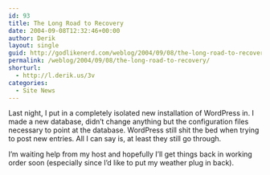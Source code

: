 ```yaml
---
id: 93
title: The Long Road to Recovery
date: 2004-09-08T12:32:46+00:00
author: Derik
layout: single
guid: http://godlikenerd.com/weblog/2004/09/08/the-long-road-to-recovery/
permalink: /weblog/2004/09/08/the-long-road-to-recovery/
shorturl:
  - http://l.derik.us/3v
categories:
  - Site News
---
```

Last night, I put in a completely isolated new installation of WordPress in. I made a new database, didn&#8217;t change anything but the configuration files necessary to point at the database. WordPress still shit the bed when trying to post new entries. All I can say is, at least they still go through.

I&#8217;m waiting help from my host and hopefully I&#8217;ll get things back in working order soon (especially since I&#8217;d like to put my weather plug in back).